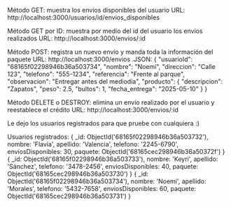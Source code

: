 Método GET: muestra los envios disponibles del usuario
URL: http://localhost:3000/usuarios/id/envios_disponibles

Método GET por ID: muestra por medio del id del usuario los envíos realizados
URL: http://localhost:3000/envios/:id

Método POST: registra un nuevo envío y manda toda la información del paquete
URL: http://localhost:3000/envios
.JSON:
{
  "usuarioId": "68165f02298946b36a503734",
  "nombre": "Noemí",
  "direccion": "Calle 123",
  "telefono": "555-1234",
  "referencia": "Frente al parque",
  "observacion": "Entregar antes del mediodía",
  "producto": {
    "descripcion": "Zapatos",
    "peso": 2.5,
    "bultos": 1,
    "fecha_entrega": "2025-05-10"
  }
}

Método DELETE o DESTROY: elimina un envío realizado por el usuario y reestablece el crédito
URL: http://localhost:3000/envios/:id

Le dejo los usuarios registrados para que pruebe con cualquiera :)

Usuarios registrados:
{
  _id: ObjectId('68165f02298946b36a503732'),
  nombre: 'Flavia',
  apellido: 'Valencia',
  telefono: '2245-6790',
  enviosDisponibles: 30,
  paquete: ObjectId('68165cec298946b36a50372f')
}
{
  _id: ObjectId('68165f02298946b36a503733'),
  nombre: 'Keyri',
  apellido: 'Sánchez',
  telefono: '3478-2456',
  enviosDisponibles: 40,
  paquete: ObjectId('68165cec298946b36a503730')
}
{
  _id: ObjectId('68165f02298946b36a503734'),
  nombre: 'Noemí',
  apellido: 'Morales',
  telefono: '5432-7658',
  enviosDisponibles: 60,
  paquete: ObjectId('68165cec298946b36a503731')
}

